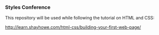 ### Styles Conference

This repository will be used while following the tutorial on HTML and CSS:

http://learn.shayhowe.com/html-css/building-your-first-web-page/
